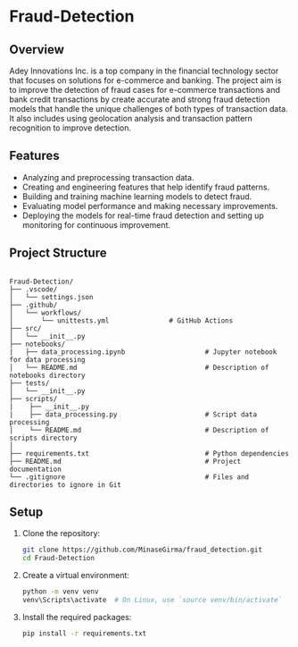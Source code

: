 # Fraud-Detection

## Overview
Adey Innovations Inc. is a top company in the financial technology sector that focuses on solutions for e-commerce and banking. The project aim is to improve the detection of fraud cases for e-commerce transactions and bank credit transactions by create accurate and strong fraud detection models that handle the unique challenges of both types of transaction data. It also includes using geolocation analysis and transaction pattern recognition to improve detection.

## Features

- Analyzing and preprocessing transaction data.
- Creating and engineering features that help identify fraud patterns.
- Building and training machine learning models to detect fraud.
- Evaluating model performance and making necessary improvements.
- Deploying the models for real-time fraud detection and setting up monitoring for continuous improvement.


## Project Structure

```plaintext

Fraud-Detection/
├── .vscode/
│   └── settings.json
├── .github/
│   └── workflows/
│       └── unittests.yml               # GitHub Actions
├── src/
│   └── __init__.py
├── notebooks/
|   ├── data_processing.ipynb                    # Jupyter notebook for data processing
│   └── README.md                                # Description of notebooks directory 
├── tests/
│   └── __init__.py
├── scripts/
|    ├── __init__.py
|    ├── data_processing.py                      # Script data processing
│    └── README.md                               # Description of scripts directory
│
├── requirements.txt                             # Python dependencies
├── README.md                                    # Project documentation
└── .gitignore                                   # Files and directories to ignore in Git  
```

## Setup

1. Clone the repository:
   ```bash
   git clone https://github.com/MinaseGirma/fraud_detection.git
   cd Fraud-Detection


2. Create a virtual environment:
   ```bash
   python -m venv venv
   venv\Scripts\activate  # On Linux, use `source venv/bin/activate`
   

3. Install the required packages:
   ```bash
   pip install -r requirements.txt